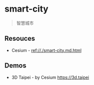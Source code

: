 # smart-city

> 智慧城市

## Resouces

* Cesium - <ref://./smart-city.md.html>


## Demos

* 3D Taipei - by Cesium <https://3d.taipei>

